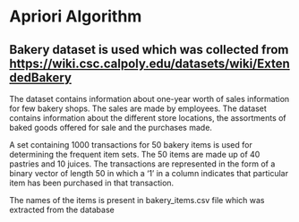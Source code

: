 Apriori Algorithm
==================
Bakery dataset is used which was collected from https://wiki.csc.calpoly.edu/datasets/wiki/ExtendedBakery
---------------------------------------------------------------------------------------------------------
The dataset contains information about one-year worth of sales information for few bakery shops.
The sales are made by employees. The dataset contains information about the different store locations, 
the assortments of baked goods offered for sale and the purchases made.

A set containing 1000 transactions for 50 bakery items is used for determining the frequent item sets. 
The 50 items are made up of 40 pastries and 10 juices. The transactions are represented in the form of a binary vector of length 50 
in which a ‘1’ in a column indicates that particular item has been purchased in that transaction.

The names of the items is present in bakery_items.csv file which was extracted from the database

